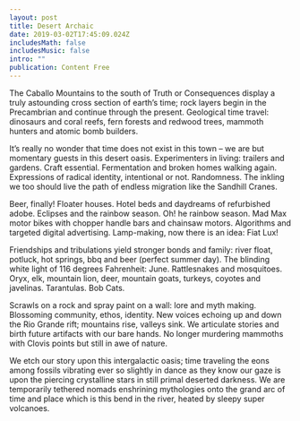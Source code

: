 ```yaml
---
layout: post
title: Desert Archaic 
date: 2019-03-02T17:45:09.024Z
includesMath: false
includesMusic: false
intro: ""
publication: Content Free
---
```


The Caballo Mountains to the south of Truth or Consequences display a truly astounding cross section of earth’s time; rock layers begin in the Precambrian and continue through the present. Geological time travel: dinosaurs and coral reefs, fern forests and redwood trees, mammoth hunters and atomic bomb builders.

It’s really no wonder that time does not exist in this town – we are but momentary guests in this desert oasis. Experimenters in living: trailers and gardens. Craft essential. Fermentation and broken homes walking again. Expressions of radical identity, intentional or not. Randomness. The inkling we too should live the path of endless migration like the Sandhill Cranes.

Beer, finally! Floater houses. Hotel beds and daydreams of refurbished adobe. Eclipses and the rainbow season. Oh! he rainbow season. Mad Max motor bikes with chopper handle bars and chainsaw motors. Algorithms and targeted digital advertising. Lamp-making, now there is an idea: Fiat Lux!

Friendships and tribulations yield stronger bonds and family: river float, potluck, hot springs, bbq and beer (perfect summer day). The blinding white light of 116 degrees Fahrenheit: June. Rattlesnakes and mosquitoes. Oryx, elk, mountain lion, deer, mountain goats, turkeys, coyotes and javelinas. Tarantulas. Bob Cats.

Scrawls on a rock and spray paint on a wall: lore and myth making. Blossoming community, ethos, identity. New voices echoing up and down the Rio Grande rift; mountains rise, valleys sink. We articulate stories and birth future artifacts with our bare hands. No longer murdering mammoths with Clovis points but still in awe of nature.

We etch our story upon this intergalactic oasis; time traveling the eons among fossils vibrating ever so slightly in dance as they know our gaze is upon the piercing crystalline stars in still primal deserted darkness. We are temporarily tethered nomads enshrining mythologies onto the grand arc of time and place which is this bend in the river, heated by sleepy super volcanoes.
